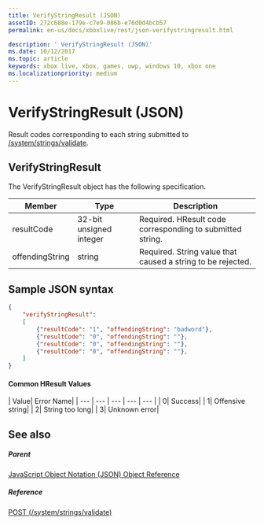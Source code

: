 ```yaml
---
title: VerifyStringResult (JSON)
assetID: 272c688e-179e-c7e9-086b-e76d0d4bcb57
permalink: en-us/docs/xboxlive/rest/json-verifystringresult.html

description: ' VerifyStringResult (JSON)'
ms.date: 10/12/2017
ms.topic: article
keywords: xbox live, xbox, games, uwp, windows 10, xbox one
ms.localizationpriority: medium
---
```

# VerifyStringResult (JSON)
Result codes corresponding to each string submitted to [/system/strings/validate](../uri/stringserver/uri-systemstringsvalidate.md).
<a id="ID4ER"></a>


## VerifyStringResult

The VerifyStringResult object has the following specification.

| Member| Type| Description|
| --- | --- | --- |
| resultCode| 32-bit unsigned integer| Required. HResult code corresponding to submitted string.|
| offendingString| string| Required. String value that caused a string to be rejected.|

<a id="ID4EXB"></a>


## Sample JSON syntax


```json
{
    "verifyStringResult":
    [
        {"resultCode": "1", "offendingString": "badword"},
        {"resultCode": "0", "offendingString": ""},
        {"resultCode": "0", "offendingString": ""},
        {"resultCode": "0", "offendingString": ""},
    ]
}

```


#### Common HResult Values

| Value| Error Name|
| --- | --- | --- | --- | --- |
| 0| Success|
| 1| Offensive string|
| 2| String too long|
| 3| Unknown error|

<a id="ID4ELD"></a>


## See also

<a id="ID4END"></a>


##### Parent

[JavaScript Object Notation (JSON) Object Reference](atoc-xboxlivews-reference-json.md)


<a id="ID4EXD"></a>


##### Reference

[POST (/system/strings/validate)](../uri/stringserver/uri-systemstringsvalidatepost.md)
